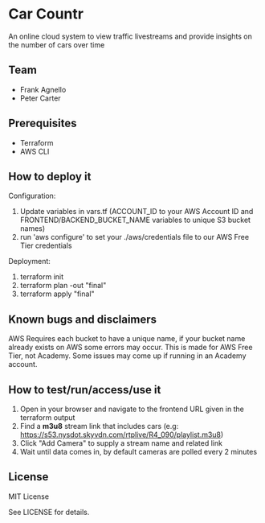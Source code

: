 # Car Countr

An online cloud system to view traffic livestreams and provide insights on the number of cars over time
  
## Team

- Frank Agnello 
- Peter Carter

## Prerequisites

- Terraform
- AWS CLI

## How to deploy it 

Configuration:
1. Update variables in vars.tf (ACCOUNT_ID to your AWS Account ID and FRONTEND/BACKEND_BUCKET_NAME variables to unique S3 bucket names)
2. run 'aws configure' to set your ./aws/credentials file to our AWS Free Tier credentials

Deployment: 

1. terraform init
2. terraform plan -out "final"
3. terraform apply "final"

## Known bugs and disclaimers
AWS Requires each bucket to have a unique name, if your bucket name already exists on AWS some errors may occur.
This is made for AWS Free Tier, not Academy. Some issues may come up if running in an Academy account.

## How to test/run/access/use it

1. Open in your browser and navigate to the frontend URL given in the terraform output
2. Find a **m3u8** stream link that includes cars (e.g: https://s53.nysdot.skyvdn.com/rtplive/R4_090/playlist.m3u8)
3. Click "Add Camera" to supply a stream name and related link
4. Wait until data comes in, by default cameras are polled every 2 minutes


## License

MIT License

See LICENSE for details.
